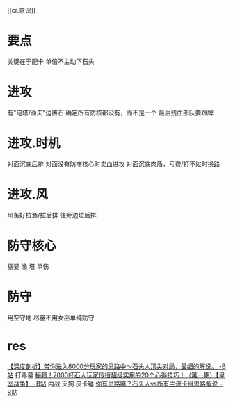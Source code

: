 [[cr.意识]]
# 要点
关键在于配卡
单倍不主动下石头

# 进攻
有"电塔/渔夫"边置石
确定所有防核都没有，而不是一个
最后残血部队要跟牌


# 进攻.时机
对面沉底后排
对面没有防守核心时卖血进攻
对面沉底肉盾，亏费/打不过时换路

# 进攻.风
风备好拉渔/拉后排
往旁边垃后排

# 防守核心
巫婆 渔
塔
单伤
# 防守
用空守地
尽量不用女巫单纯防守
# res
[【深度剖析】带你进入8000分玩家的思路中～石头人顶尖对局，最细的解说。 -B站](https://www.bilibili.com/video/BV1G7411t7Xo/?p=2)
	打毒墓
[秘籍！7000杯石人玩家传授超级实用的20个心得技巧！（第一期）【皇室战争】 -B站](https://www.bilibili.com/video/BV1W4411g7UN/)
	内战 天狗 皮卡锤
[你有思路嘛？石头人vs所有主流卡组思路解说 -B站](https://www.bilibili.com/video/BV1QA411e7Xd/)